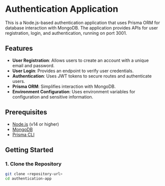 # Authentication Application

This is a Node.js-based authentication application that uses Prisma ORM for database interaction with MongoDB. The application provides APIs for user registration, login, and authentication, running on port 3001.

## Features

- **User Registration**: Allows users to create an account with a unique email and password.
- **User Login**: Provides an endpoint to verify user credentials.
- **Authentication**: Uses JWT tokens to secure routes and authenticate users.
- **Prisma ORM**: Simplifies interaction with MongoDB.
- **Environment Configuration**: Uses environment variables for configuration and sensitive information.

## Prerequisites

- [Node.js](https://nodejs.org/en/download/) (v14 or higher)
- [MongoDB](https://www.mongodb.com/try/download/community)
- [Prisma CLI](https://www.prisma.io/docs/getting-started/quickstart)

## Getting Started

### 1. Clone the Repository

```bash
git clone <repository-url>
cd authentication-app
